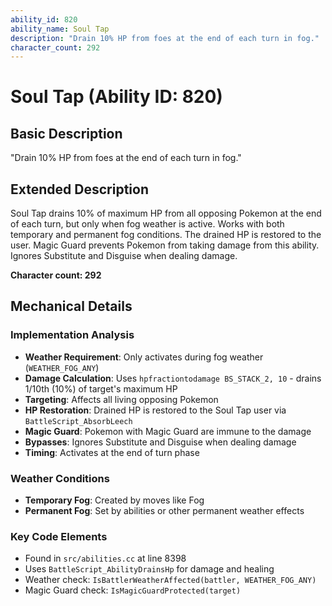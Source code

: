 ```yaml
---
ability_id: 820
ability_name: Soul Tap
description: "Drain 10% HP from foes at the end of each turn in fog."
character_count: 292
---
```


# Soul Tap (Ability ID: 820)

## Basic Description
"Drain 10% HP from foes at the end of each turn in fog."

## Extended Description
Soul Tap drains 10% of maximum HP from all opposing Pokemon at the end of each turn, but only when fog weather is active. Works with both temporary and permanent fog conditions. The drained HP is restored to the user. Magic Guard prevents Pokemon from taking damage from this ability. Ignores Substitute and Disguise when dealing damage.

**Character count: 292**

## Mechanical Details

### Implementation Analysis
- **Weather Requirement**: Only activates during fog weather (`WEATHER_FOG_ANY`)
- **Damage Calculation**: Uses `hpfractiontodamage BS_STACK_2, 10` - drains 1/10th (10%) of target's maximum HP
- **Targeting**: Affects all living opposing Pokemon
- **HP Restoration**: Drained HP is restored to the Soul Tap user via `BattleScript_AbsorbLeech`
- **Magic Guard**: Pokemon with Magic Guard are immune to the damage
- **Bypasses**: Ignores Substitute and Disguise when dealing damage
- **Timing**: Activates at the end of turn phase

### Weather Conditions
- **Temporary Fog**: Created by moves like Fog
- **Permanent Fog**: Set by abilities or other permanent weather effects

### Key Code Elements
- Found in `src/abilities.cc` at line 8398
- Uses `BattleScript_AbilityDrainsHp` for damage and healing
- Weather check: `IsBattlerWeatherAffected(battler, WEATHER_FOG_ANY)`
- Magic Guard check: `IsMagicGuardProtected(target)`